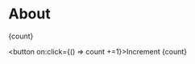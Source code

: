 # About

<script>
    import Box from './box.svelte';
    let count = 10
</script>

{count}

<button on:click={() => count +=1}>Increment {count}</button>

<Box />